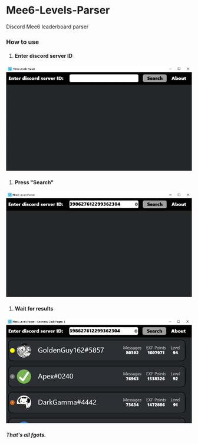 # Mee6-Levels-Parser
Discord Mee6 leaderboard parser
### How to use 

1. #### Enter discord server ID
![S1](https://github.com/Lakomka2204/Mee6-Levels-Parser/blob/main/Screenshots/Screenshot_61.png?raw=true)
1. #### Press "Search"
![S2](https://github.com/Lakomka2204/Mee6-Levels-Parser/blob/main/Screenshots/Screenshot_62.png?raw=true)
1. #### Wait for results
![S3](https://github.com/Lakomka2204/Mee6-Levels-Parser/blob/main/Screenshots/Screenshot_63.png?raw=true)
##### That's all fgots.
